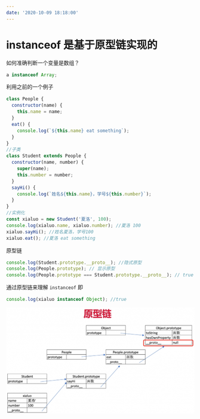 ```yaml
---
date: '2020-10-09 18:18:00'
---
```


# instanceof 是基于原型链实现的

如何准确判断一个变量是数组？

```js
a instanceof Array;
```

利用之前的一个例子

```js
class People {
  constructor(name) {
    this.name = name;
  }
  eat() {
    console.log(`${this.name} eat something`);
  }
}
//子类
class Student extends People {
  constructor(name, number) {
    super(name);
    this.number = number;
  }
  sayHi() {
    console.log(`姓名${this.name}，学号${this.number}`);
  }
}
//实例化
const xialuo = new Student('夏洛', 100);
console.log(xialuo.name, xialuo.number); //夏洛 100
xialuo.sayHi(); //姓名夏洛，学号100
xialuo.eat(); //夏洛 eat something
```

原型链

```js
console.log(Student.prototype.__proto__); //隐式原型
console.log(People.prototype); // 显示原型
console.log(People.prototype === Student.prototype.__proto__); // true
```

通过原型链来理解 `instanceof` 即

```js
console.log(xialuo instanceof Object); //true
```

![](./images/3470252225.png)

